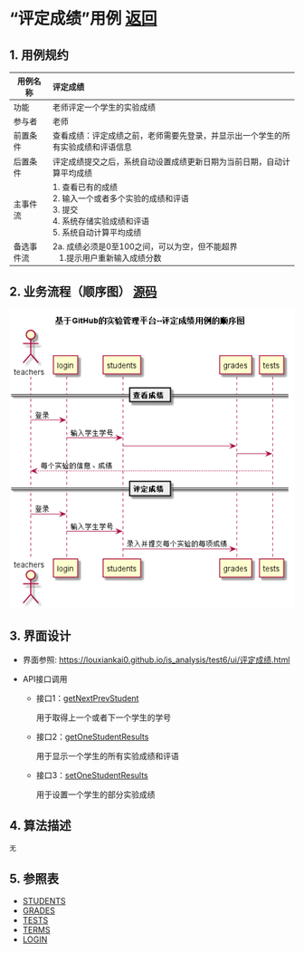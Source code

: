 # “评定成绩”用例 [返回](../README.md)
## 1. 用例规约

|用例名称|评定成绩|
|-------|:-------------|
|功能|老师评定一个学生的实验成绩|
|参与者|老师|
|前置条件|查看成绩：评定成绩之前，老师需要先登录，并显示出一个学生的所有实验成绩和评语信息|
|后置条件| 评定成绩提交之后，系统自动设置成绩更新日期为当前日期，自动计算平均成绩|
|主事件流| 1. 查看已有的成绩 <br/> 2. 输入一个或者多个实验的成绩和评语  <br/> 3. 提交  <br/> 4. 系统存储实验成绩和评语<br/> 5. 系统自动计算平均成绩|
|备选事件流|2a. 成绩必须是0至100之间，可以为空，但不能超界 <br/>&nbsp;&nbsp; 1.提示用户重新输入成绩分数|


## 2. 业务流程（顺序图） [源码](../src/sequence评定成绩.puml)
![sequence1](../评定成绩.png) 

    
## 3. 界面设计
- 界面参照: https://louxiankai0.github.io/is_analysis/test6/ui/评定成绩.html

- API接口调用

    - 接口1：[getNextPrevStudent](../接口/getNextPrevStudent.md)
        
        用于取得上一个或者下一个学生的学号
        
    - 接口2：[getOneStudentResults](../接口/getOneStudentResults.md)
        
        用于显示一个学生的所有实验成绩和评语
         
    - 接口3：[setOneStudentResults](../接口/setOneStudentResults.md)
    
        用于设置一个学生的部分实验成绩
    
## 4. 算法描述
    无
    
## 5. 参照表

- [STUDENTS](../数据库设计.md/#STUDENTS)
- [GRADES](../数据库设计.md/#GRADES)
- [TESTS](../数据库设计.md/#TESTS)
- [TERMS](../数据库设计.md/#TERMS)
- [LOGIN](../数据库设计.md/#LOGIN)

